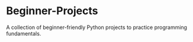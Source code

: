 # Beginner-Projects
A collection of beginner-friendly Python projects to practice programming fundamentals.
